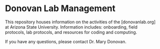 # Donovan Lab Management

This repository houses information on the activities of the <Donovan Lab>[donovanlab.org] at Arizona State University. Information includes: onboarding, field protocols, lab protocols, and resources for coding and computing. 
  
If you have any questions, please contact Dr. Mary Donovan.
